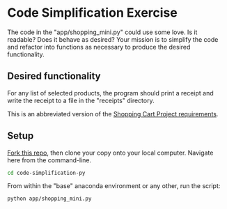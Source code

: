 # Code Simplification Exercise

The code in the "app/shopping_mini.py" could use some love. Is it readable? Does it behave as desired? Your mission is to simplify the code and refactor into functions as necessary to produce the desired functionality.

## Desired functionality

For any list of selected products, the program should print a receipt and write the receipt to a file in the "receipts" directory.

This is an abbreviated version of the [Shopping Cart Project requirements](https://github.com/prof-rossetti/intro-to-python/tree/master/projects/shopping-cart#basic-requirements).

## Setup

[Fork this repo](https://github.com/prof-rossetti/code-simplification-exercise-py), then clone your copy onto your local computer. Navigate here from the command-line.

```sh
cd code-simplification-py
```

From within the "base" anaconda environment or any other, run the script:

```sh
python app/shopping_mini.py
```
